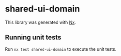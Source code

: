 # shared-ui-domain

This library was generated with [Nx](https://nx.dev).

## Running unit tests

Run `nx test shared-ui-domain` to execute the unit tests.
